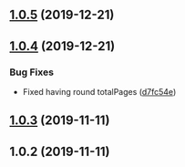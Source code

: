 ## [1.0.5](https://github.com/pct-org/kat-api-pt/compare/v1.0.4...v1.0.5) (2019-12-21)



## [1.0.4](https://github.com/pct-org/kat-api-pt/compare/v1.0.3...v1.0.4) (2019-12-21)


### Bug Fixes

* Fixed having round totalPages ([d7fc54e](https://github.com/pct-org/kat-api-pt/commit/d7fc54e63a797c42917993bf2635fcf56e2f355b))



## [1.0.3](https://github.com/pct-org/kat-api-pt/compare/v1.0.2...v1.0.3) (2019-11-11)



## 1.0.2 (2019-11-11)



